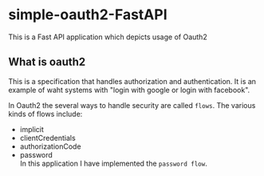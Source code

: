 # simple-oauth2-FastAPI
This is a Fast API application which depicts usage of Oauth2

## What is oauth2
  This is a specification that handles authorization and authentication.
  It is an example of waht systems with "login with google or login with facebook".
  
  In Oauth2 the several ways to handle security are called `flows`.
  The various kinds of flows include:
  * implicit
  * clientCredentials
  * authorizationCode
  * password\
  In this application I have implemented the `password flow`.
  
  
